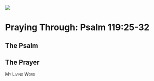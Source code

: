 <img class="intro-right" src="/images/art-paris-psalter.jpg">

<style>
  li {list-style-type: none;}
  p + ul {
    margin-top: -18px;
}
</style>

# Praying Through: Psalm 119:25-32

## The Psalm

## The Prayer

<div style="font-variant: small-caps;">
My Living Word
</div>
